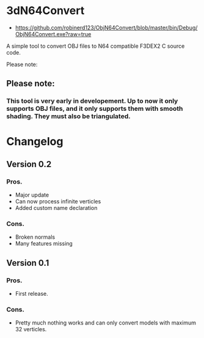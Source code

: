 # 3dN64Convert

* https://github.com/robinerd123/ObjN64Convert/blob/master/bin/Debug/ObjN64Convert.exe?raw=true

A simple tool to convert OBJ files to N64 compatible F3DEX2 C source code.

Please note: 

## Please note:

### This tool is very early in developement. Up to now it only supports OBJ files, and it only supports them with smooth shading. They must also be triangulated.

# Changelog

## Version 0.2

### Pros.

* Major update
* Can now process infinite verticles
* Added custom name declaration

### Cons.

* Broken normals
* Many features missing

## Version 0.1

### Pros.

* First release. 

### Cons.

* Pretty much nothing works and can only convert models with maximum 32 verticles.
